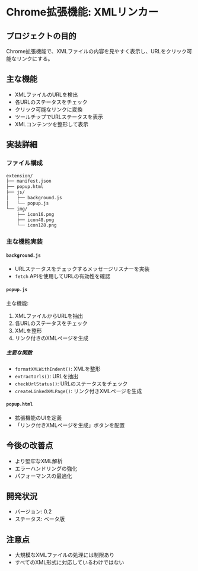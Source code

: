 # Chrome拡張機能: XMLリンカー

## プロジェクトの目的

Chrome拡張機能で、XMLファイルの内容を見やすく表示し、URLをクリック可能なリンクにする。

## 主な機能

- XMLファイルのURLを検出
- 各URLのステータスをチェック
- クリック可能なリンクに変換
- ツールチップでURLステータスを表示
- XMLコンテンツを整形して表示

## 実装詳細

### ファイル構成

```bash
extension/
├── manifest.json
├── popup.html
├── js/
│   ├── background.js
│   └── popup.js
└── img/
    ├── icon16.png
    ├── icon48.png
    └── icon128.png
```

### 主な機能実装

#### `background.js`

- URLステータスをチェックするメッセージリスナーを実装
- `fetch` APIを使用してURLの有効性を確認

#### `popup.js`

主な機能:

1. XMLファイルからURLを抽出
2. 各URLのステータスをチェック
3. XMLを整形
4. リンク付きのXMLページを生成

##### 主要な関数

- `formatXMLWithIndent()`: XMLを整形
- `extractUrls()`: URLを抽出
- `checkUrlStatus()`: URLのステータスをチェック
- `createLinkedXMLPage()`: リンク付きXMLページを生成

#### `popup.html`

- 拡張機能のUIを定義
- 「リンク付きXMLページを生成」ボタンを配置

## 今後の改善点

- より堅牢なXML解析
- エラーハンドリングの強化
- パフォーマンスの最適化

## 開発状況

- バージョン: 0.2
- ステータス: ベータ版

## 注意点

- 大規模なXMLファイルの処理には制限あり
- すべてのXML形式に対応しているわけではない
